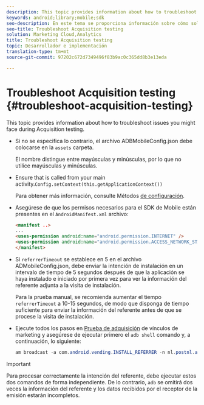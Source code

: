 ```yaml
---
description: This topic provides information about how to troubleshoot issues you might face during Acquisition testing.
keywords: android;library;mobile;sdk
seo-description: En este tema se proporciona información sobre cómo solucionar problemas que podría tener durante las pruebas de adquisición.
seo-title: Troubleshoot Acquisition testing
solution: Marketing Cloud,Analytics
title: Troubleshoot Acquisition testing
topic: Desarrollador e implementación
translation-type: tm+mt
source-git-commit: 97202c672d7349496f83b9ac0c365dd8b3e13eda

---
```



# Troubleshoot Acquisition testing {#troubleshoot-acquisition-testing}

This topic provides information about how to troubleshoot issues you might face during Acquisition testing.

* Si no se especifica lo contrario, el archivo ADBMobileConfig.json debe colocarse en la `assets` carpeta.

   El nombre distingue entre mayúsculas y minúsculas, por lo que no utilice mayúsculas y minúsculas.

* Ensure that  is called from your main activity.`Config.setContext(this.getApplicationContext())`

   Para obtener más información, consulte Métodos [de configuración](https://docs.adobe.com/content/help/en/mobile-services/android/configuration-android/methods.html).

* Asegúrese de que los permisos necesarios para el SDK de Mobile están presentes en el `AndroidManifest.xml` archivo:

   ```html
   <manifest ..>
   ... 
   <uses-permission android:name="android.permission.INTERNET" />
   <uses-permission android:name="android.permission.ACCESS_NETWORK_STATE" />
   </manifest>
   ```

* Si `referrerTimeout` se establece en 5 en el archivo ADMobileConfig.json, debe enviar la intención de instalación en un intervalo de tiempo de 5 segundos después de que la aplicación se haya instalado e iniciado por primera vez para ver la información del referente adjunta a la visita de instalación.

   Para la prueba manual, se recomienda aumentar el tiempo `referrerTimeout` a 10-15 segundos, de modo que disponga de tiempo suficiente para enviar la información del referente antes de que se procese la visita de instalación.

* Ejecute todos los pasos en [Prueba de adquisición](https://docs.adobe.com/content/help/en/mobile-services/android/acquisition-android/t-testing-marketing-link-acquisition.html) de vínculos de marketing y asegúrese de ejecutar primero el `adb shell` comando y, a continuación, lo siguiente:

   ```java
   am broadcast -a com.android.vending.INSTALL_REFERRER -n nl.postnl.app/.tracking.AdobeAcquisitionLinkBroadcastReceiver --es "referrer" "utm_source=adb_acq_v3&utm_campaign=adb_acq_v3&utm_content=<the newly generated id at step #7>"
   ```

>[!IMPORTANT]
>
>Para procesar correctamente la intención del referente, debe ejecutar estos dos comandos de forma independiente. De lo contrario, `adb` se omitirá dos veces la información del referente y los datos recibidos por el receptor de la emisión estarán incompletos.

